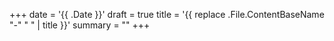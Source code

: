 +++
date = '{{ .Date }}'
draft = true
title = '{{ replace .File.ContentBaseName "-" " " | title }}'
summary = ""
+++
